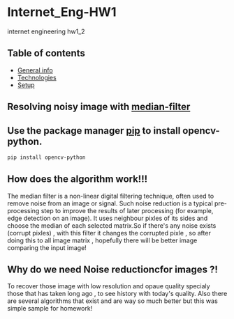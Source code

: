 # Internet_Eng-HW1
internet engineering hw1_2

## Table of contents
* [General info](#general-info)
* [Technologies](#technologies)
* [Setup](#setup)

## Resolving noisy image with  [median-filter](https://en.wikipedia.org/wiki/Median_filter/)
## Use the package manager [pip](https://pip.pypa.io/en/stable/) to install opencv-python.

```bash
pip install opencv-python
```

## How does the algorithm work!!!
The median filter is a non-linear digital filtering technique, often used to remove noise from an image or signal. Such noise reduction is a typical pre-processing step to improve the results of later processing (for example, edge detection on an image).
It uses neighbour pixles of its sides and choose the median of each selected matrix.So if there's any noise exists (corrupt pixles) , with this filter it changes the corrupted pixle , so  after doing this to all image matrix , hopefully there will be better image comparing the input image!


## Why do we need Noise reductioncfor images ?!
To recover those image with low resolution and opaue quality specialy those that has taken long ago , to see history with today's quality. 
Also there are several algorithms that exist and are way so much better but this was simple sample for homework!
